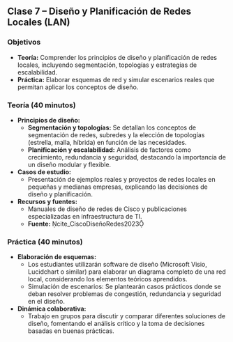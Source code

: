 ## Clase 7 – Diseño y Planificación de Redes Locales (LAN)

### Objetivos 
- **Teoría:** Comprender los principios de diseño y planificación de redes locales, incluyendo segmentación, topologías y estrategias de escalabilidad.
- **Práctica:** Elaborar esquemas de red y simular escenarios reales que permitan aplicar los conceptos de diseño.

### Teoría (40 minutos)
- **Principios de diseño:**  
  - **Segmentación y topologías:** Se detallan los conceptos de segmentación de redes, subredes y la elección de topologías (estrella, malla, híbrida) en función de las necesidades.  
  - **Planificación y escalabilidad:** Análisis de factores como crecimiento, redundancia y seguridad, destacando la importancia de un diseño modular y flexible.  
- **Casos de estudio:**  
  - Presentación de ejemplos reales y proyectos de redes locales en pequeñas y medianas empresas, explicando las decisiones de diseño y planificación.  
- **Recursos y fuentes:**  
  - Manuales de diseño de redes de Cisco y publicaciones especializadas en infraestructura de TI.  
  - **Fuente:** cite_CiscoDiseñoRedes2023

### Práctica (40 minutos)
- **Elaboración de esquemas:**  
  - Los estudiantes utilizarán software de diseño (Microsoft Visio, Lucidchart o similar) para elaborar un diagrama completo de una red local, considerando los elementos teóricos aprendidos.  
  - Simulación de escenarios: Se plantearán casos prácticos donde se deban resolver problemas de congestión, redundancia y seguridad en el diseño.  
- **Dinámica colaborativa:**  
  - Trabajo en grupos para discutir y comparar diferentes soluciones de diseño, fomentando el análisis crítico y la toma de decisiones basadas en buenas prácticas.

